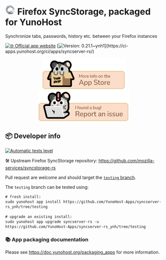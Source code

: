 <!--
N.B.: This README was automatically generated by <https://github.com/YunoHost/apps_tools/blob/main/readme_generator>
It shall NOT be edited by hand.
-->

<h1>
  <img src="https://raw.githubusercontent.com/YunoHost/apps/main/logos/syncserver-rs.png" width="32px" alt="Logo of Firefox SyncStorage">
  Firefox SyncStorage, packaged for YunoHost
</h1>

Synchronize tabs, passwords, history etc. between your Firefox instances

[![🌐 Official app website](https://img.shields.io/badge/Official_app_website-darkgreen?style=for-the-badge)](https://www.mozilla.org/en-GB/firefox/features/sync/)
[![Version: 0.21.1~ynh1](https://img.shields.io/badge/Version-0.21.1~ynh1-rgb(18,138,11)?style=for-the-badge)](https://ci-apps.yunohost.org/ci/apps/syncserver-rs/)

<div align="center">
<a href="https://apps.yunohost.org/app/syncserver-rs"><img height="100px" src="https://github.com/YunoHost/yunohost-artwork/raw/refs/heads/main/badges/neopossum-badges/badge_more_info_on_the_appstore.svg"/></a>
<a href="https://github.com/YunoHost-Apps/syncserver-rs_ynh/issues"><img height="100px" src="https://github.com/YunoHost/yunohost-artwork/raw/refs/heads/main/badges/neopossum-badges/badge_report_an_issue.svg"/></a>
</div>

## 📦 Developer info

[![Automatic tests level](https://apps.yunohost.org/badge/cilevel/syncserver-rs)](https://ci-apps.yunohost.org/ci/apps/syncserver-rs/)

🛠️ Upstream Firefox SyncStorage repository: <https://github.com/mozilla-services/syncstorage-rs>

Pull request are welcome and should target the [`testing` branch](https://github.com/YunoHost-Apps/syncserver-rs_ynh/tree/testing).

The `testing` branch can be tested using:
```
# fresh install:
sudo yunohost app install https://github.com/YunoHost-Apps/syncserver-rs_ynh/tree/testing

# upgrade an existing install:
sudo yunohost app upgrade syncserver-rs -u https://github.com/YunoHost-Apps/syncserver-rs_ynh/tree/testing
```

### 📚 App packaging documentation

Please see <https://doc.yunohost.org/packaging_apps> for more information.